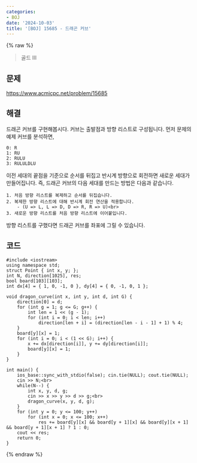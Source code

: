 ```yaml
---
categories:
- BOJ
date: '2024-10-03'
title: '[BOJ] 15685 - 드래곤 커브'
---
```


{% raw %}
> 골드 III<br>

## 문제
https://www.acmicpc.net/problem/15685

## 해결
드래곤 커브를 구현해봅시다. 커브는 출발점과 방향 리스트로 구성됩니다. 먼저 문제의 예제 커브를 분석하면,

```
0: R
1: RU
2: RULU
3: RULULDLU
```

이전 세대의 끝점을 기준으로 순서를 뒤집고 반시계 방향으로 회전하면 새로운 세대가 만들어집니다. 즉, 드래곤 커브의 다음 세대를 만드는 방법은 다음과 같습니다.
```
1. 처음 방향 리스트를 복제하고 순서를 뒤집습니다.
2. 복제한 방향 리스트에 대해 반시계 회전 연산을 적용합니다.
	- (U => L, L => D, D => R, R => U)<br>
3. 새로운 방향 리스트를 처음 방향 리스트에 이어붙입니다.
```

방향 리스트를 구했다면 드래곤 커브를 좌표에 그릴 수 있습니다.

## 코드
```
#include <iostream>
using namespace std;
struct Point { int x, y; };
int N, direction[1025], res;
bool board[103][103];
int dx[4] = { 1, 0, -1, 0 }, dy[4] = { 0, -1, 0, 1 };

void dragon_curve(int x, int y, int d, int G) {
	direction[0] = d;
	for (int g = 1; g <= G; g++) {
		int len = 1 << (g - 1);
		for (int i = 0; i < len; i++)
			direction[len + i] = (direction[len - i - 1] + 1) % 4;
	}
	board[y][x] = 1;
	for (int i = 0; i < (1 << G); i++) {
		x += dx[direction[i]], y += dy[direction[i]];
		board[y][x] = 1;
	}
}

int main() {
	ios_base::sync_with_stdio(false); cin.tie(NULL); cout.tie(NULL);
	cin >> N;<br>
	while(N--) {
		int x, y, d, g;
		cin >> x >> y >> d >> g;<br>
		dragon_curve(x, y, d, g);
	}
	for (int y = 0; y <= 100; y++)
		for (int x = 0; x <= 100; x++)
			res += board[y][x] && board[y + 1][x] && board[y][x + 1] && board[y + 1][x + 1] ? 1 : 0;
	cout << res;
	return 0;
}
```
{% endraw %}